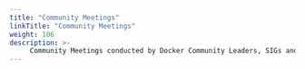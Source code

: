 ```yaml
---
title: "Community Meetings"
linkTitle: "Community Meetings"
weight: 106
description: >-
     Community Meetings conducted by Docker Community Leaders, SIGs and task forces 
---
```























